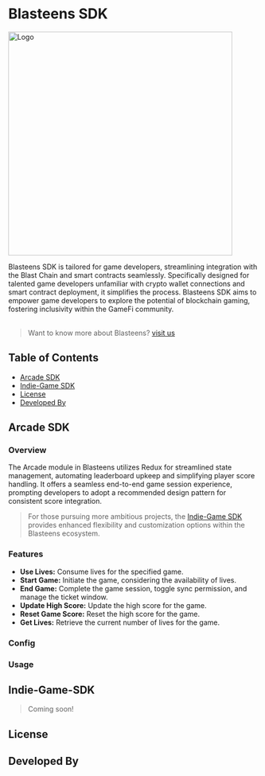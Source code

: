 # Blasteens SDK
<p align="left">
  <img alt="Logo" src="src/images/krispyto-logo.png" width="450" >
</p>

Blasteens SDK is tailored for game developers, streamlining integration with the Blast Chain and smart contracts seamlessly. Specifically designed for talented game developers unfamiliar with crypto wallet connections and smart contract deployment, it simplifies the process. Blasteens SDK aims to empower game developers to explore the potential of blockchain gaming, fostering inclusivity within the GameFi community.
<br><br>
> Want to know more about Blasteens? [visit us](example.com)

## Table of Contents
* [Arcade SDK](#arcade-sdk)
* [Indie-Game SDK](#indie-game-sdk)
* [License](#license)
* [Developed By](#developed-by)
## Arcade SDK
  ### Overview
  The Arcade module in Blasteens utilizes Redux for streamlined state management, automating leaderboard upkeep and simplifying player score handling. It offers a seamless end-to-end game session experience, prompting developers to adopt a recommended design pattern for consistent score integration.
  
  > For those pursuing more ambitious projects, the [Indie-Game SDK](#indie-game-sdk) provides enhanced flexibility and customization options within the Blasteens ecosystem.
  ### Features
  - **Use Lives:** Consume lives for the specified game.
  - **Start Game:** Initiate the game, considering the availability of lives.
  - **End Game:** Complete the game session, toggle sync permission, and manage the ticket window.
  - **Update High Score:** Update the high score for the game.
  - **Reset Game Score:** Reset the high score for the game.
  - **Get Lives:** Retrieve the current number of lives for the game.
  ### Config
  ### Usage
## Indie-Game-SDK
> Coming soon!
## License
## Developed By
